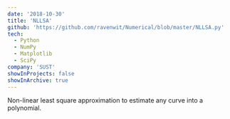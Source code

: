 ```yaml
---
date: '2018-10-30'
title: 'NLLSA'
github: 'https://github.com/ravenwit/Numerical/blob/master/NLLSA.py'
tech:
  - Python
  - NumPy
  - Matplotlib
  - SciPy
company: 'SUST'
showInProjects: false
showInArchive: true
---
```


Non-linear least square approximation to estimate any curve into a polynomial. 
